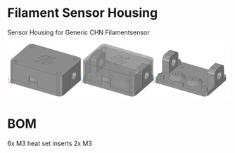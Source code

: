 # Filament Sensor Housing
Sensor Housing for Generic CHN Filamentsensor

![FS_Case_Drawing](https://github.com/Nitro2k5/VoronMods/blob/main/Filament%20Sensor%20Housing/IMG/FS_Case_Drawing.png)

# BOM
6x M3 heat set inserts
2x M3 
